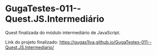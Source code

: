 # GugaTestes-011--Quest.JS.Intermediário
Quest finalizada do módulo intermediário de JavaScript.

Link do projeto finalizado: https://gugas1lva.github.io/GugaTestes-011--Quest.JS.Intermediario/
